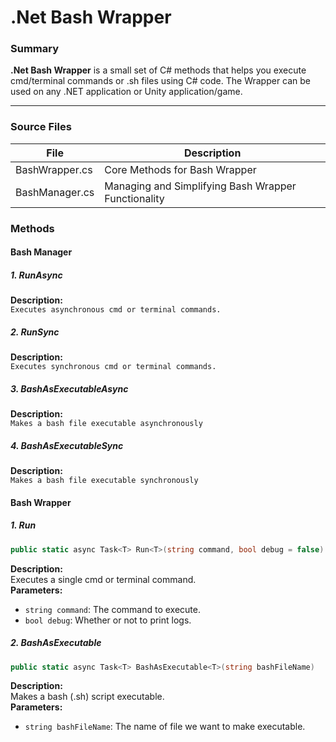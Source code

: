 # .Net Bash Wrapper

### Summary

<p><b>.Net Bash Wrapper</b> is a small set of C# methods that helps you execute cmd/terminal commands or .sh files using C# code. The Wrapper can be used on any .NET application or Unity application/game.</p>

--- 
### Source Files

| File      | Description |
| ----------- | ----------- |
| BashWrapper.cs    | Core Methods for Bash Wrapper       |
| BashManager.cs   | Managing and Simplifying Bash Wrapper Functionality        |

### Methods
#### Bash Manager

##### 1. RunAsync

<b>Description:</b> </br>
```Executes asynchronous cmd or terminal commands.```

##### 2. RunSync

<b>Description:</b> </br>
```Executes synchronous cmd or terminal commands.```

##### 3. BashAsExecutableAsync

<b>Description:</b> </br>
```Makes a bash file executable asynchronously```

##### 4. BashAsExecutableSync

<b>Description:</b> </br>
```Makes a bash file executable synchronously```

#### Bash Wrapper

##### 1. Run 

```c#
public static async Task<T> Run<T>(string command, bool debug = false)
```

<b>Description:</b> </br>
Executes a single cmd or terminal command.</br>
<b>Parameters:</b> </br>
- `string command`: The command to execute.
- `bool debug`: Whether or not to print logs.


##### 2. BashAsExecutable 

```c#
public static async Task<T> BashAsExecutable<T>(string bashFileName)
```

<b>Description:</b> </br>
Makes a bash (.sh) script executable.</br>
<b>Parameters:</b> </br>
- `string bashFileName`: The name of file we want to make executable.
